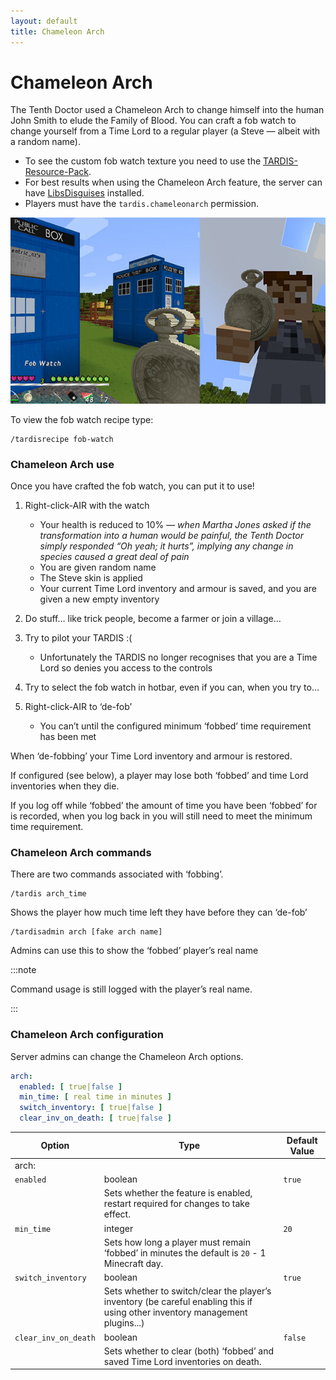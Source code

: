 ```yaml
---
layout: default
title: Chameleon Arch
---
```


# Chameleon Arch

The Tenth Doctor used a Chameleon Arch to change himself into the human John Smith to elude the Family of Blood. You can
craft a fob watch to change yourself from a Time Lord to a regular player (a Steve — albeit with a random name).

- To see the custom fob watch texture you need to use
  the [TARDIS-Resource-Pack](http://tardisjenkins.duckdns.org:8080/job/TARDIS-Resource-Pack/).
- For best results when using the Chameleon Arch feature, the server can
  have [LibsDisguises](http://ci.md-5.net/job/LibsDisguises/)
  installed.
- Players must have the `tardis.chameleonarch` permission.

![Fob watch](/images/docs/fob_watch.jpg)

To view the fob watch recipe type:

    /tardisrecipe fob-watch

### Chameleon Arch use

Once you have crafted the fob watch, you can put it to use!

1. Right-click-AIR with the watch

    - Your health is reduced to 10% — _when Martha Jones asked if the transformation into a human would be painful, the
      Tenth Doctor simply responded “Oh yeah; it hurts”, implying any change in species caused a great deal of pain_
    - You are given random name
    - The Steve skin is applied
    - Your current Time Lord inventory and armour is saved, and you are given a new empty inventory

2. Do stuff... like trick people, become a farmer or join a village...
3. Try to pilot your TARDIS :(

    - Unfortunately the TARDIS no longer recognises that you are a Time Lord so denies you access to the controls

4. Try to select the fob watch in hotbar, even if you can, when you try to...
5. Right-click-AIR to ‘de-fob’

    - You can’t until the configured minimum ‘fobbed’ time requirement has been met

When ‘de-fobbing’ your Time Lord inventory and armour is restored.

If configured (see below), a player may lose both ‘fobbed’ and time Lord inventories when they die.

If you log off while ‘fobbed’ the amount of time you have been ‘fobbed’ for is recorded, when you log back in you will
still need to meet the minimum time requirement.

### Chameleon Arch commands

There are two commands associated with ‘fobbing’.

    /tardis arch_time

Shows the player how much time left they have before they can ‘de-fob’

    /tardisadmin arch [fake arch name]

Admins can use this to show the ‘fobbed’ player’s real name

:::note

Command usage is still logged with the player’s real name.

:::

### Chameleon Arch configuration

Server admins can change the Chameleon Arch options.

```yaml title="/plugins/TARDIS/config.yml"
arch:
  enabled: [ true|false ]
  min_time: [ real time in minutes ]
  switch_inventory: [ true|false ]
  clear_inv_on_death: [ true|false ]
```

| Option               | Type                                                                                                                          | Default Value |
|----------------------|-------------------------------------------------------------------------------------------------------------------------------|---------------|
| arch:                |                                                                                                                               |               |
| `enabled`            | boolean                                                                                                                       | `true`        |
|                      | Sets whether the feature is enabled, restart required for changes to take effect.                                             |               |
| `min_time`           | integer                                                                                                                       | `20`          |
|                      | Sets how long a player must remain ‘fobbed’ in minutes the default is `20` - 1 Minecraft day.                                 |               |
| `switch_inventory`   | boolean                                                                                                                       | `true`        |
|                      | Sets whether to switch/clear the player’s inventory (be careful enabling this if using other inventory management plugins...) |               |
| `clear_inv_on_death` | boolean                                                                                                                       | `false`       |
|                      | Sets whether to clear (both) ‘fobbed’ and saved Time Lord inventories on death.                                               |               |

